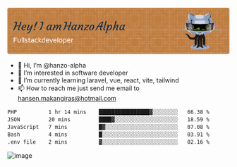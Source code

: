 ![Header](./github-header-image.png)

- 👋 Hi, I’m @hanzo-alpha
- 👀 I’m interested in software developer
- 🌱 I’m currently learning laravel, vue, react, vite, tailwind
- 📫 How to reach me just send me email to hansen.makangiras@hotmail.com 

<!---
hanzo-alpha/hanzo-alpha is a ✨ special ✨ repository because its `README.md` (this file) appears on your GitHub profile.
You can click the Preview link to take a look at your changes.
--->

<!--START_SECTION:waka-->

```txt
PHP          1 hr 14 mins    ████████████████▓░░░░░░░░   66.38 %
JSON         20 mins         ████▓░░░░░░░░░░░░░░░░░░░░   18.59 %
JavaScript   7 mins          █▓░░░░░░░░░░░░░░░░░░░░░░░   07.08 %
Bash         4 mins          █░░░░░░░░░░░░░░░░░░░░░░░░   03.91 %
.env file    2 mins          ▓░░░░░░░░░░░░░░░░░░░░░░░░   02.16 %
```

<!--END_SECTION:waka-->

![image](https://github.com/hanzo-alpha/hanzo-alpha/assets/111342797/c4bd2977-6123-4017-8652-6e166259b484)

